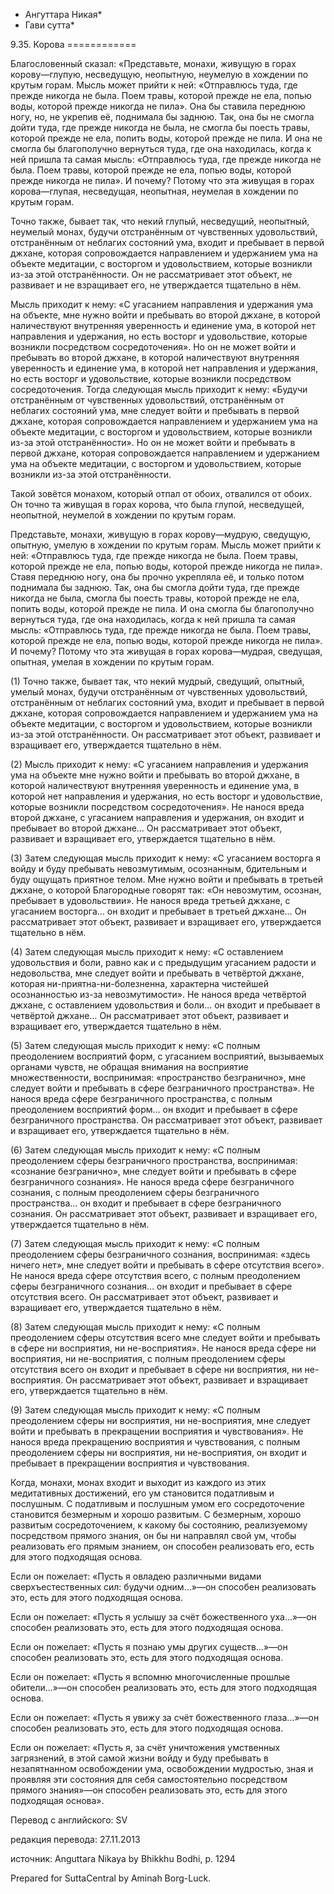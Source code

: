* Ангуттара Никая*
* Гави сутта*

9\.35\. Корова
\=\=\=\=\=\=\=\=\=\=\=\=

Благословенный сказал: «Представьте, монахи, живущую в горах корову—глупую, несведущую, неопытную, неумелую в хождении по крутым горам\. Мысль может прийти к ней: «Отправлюсь туда, где прежде никогда не была\. Поем травы, которой прежде не ела, попью воды, которой прежде никогда не пила»\. Она бы ставила переднюю ногу, но, не укрепив её, поднимала бы заднюю\. Так, она бы не смогла дойти туда, где прежде никогда не была, не смогла бы поесть травы, которой прежде не ела, попить воды, которой прежде не пила\. И она не смогла бы благополучно вернуться туда, где она находилась, когда к ней пришла та самая мысль: «Отправлюсь туда, где прежде никогда не была\. Поем травы, которой прежде не ела, попью воды, которой прежде никогда не пила»\. И почему? Потому что эта живущая в горах корова—глупая, несведущая, неопытная, неумелая в хождении по крутым горам\.

Точно также, бывает так, что некий глупый, несведущий, неопытный, неумелый монах, будучи отстранённым от чувственных удовольствий, отстранённым от неблагих состояний ума, входит и пребывает в первой джхане, которая сопровождается направлением и удержанием ума на объекте медитации, с восторгом и удовольствием, которые возникли из\-за этой отстранённости\. Он не рассматривает этот объект, не развивает и не взращивает его, не утверждается тщательно в нём\.

Мысль приходит к нему: «С угасанием направления и удержания ума на объекте, мне нужно войти и пребывать во второй джхане, в которой наличествуют внутренняя уверенность и единение ума, в которой нет направления и удержания, но есть восторг и удовольствие, которые возникли посредством сосредоточения»\. Но он не может войти и пребывать во второй джхане, в которой наличествуют внутренняя уверенность и единение ума, в которой нет направления и удержания, но есть восторг и удовольствие, которые возникли посредством сосредоточения\. Тогда следующая мысль приходит к нему: «Будучи отстранённым от чувственных удовольствий, отстранённым от неблагих состояний ума, мне следует войти и пребывать в первой джхане, которая сопровождается направлением и удержанием ума на объекте медитации, с восторгом и удовольствием, которые возникли из\-за этой отстранённости»\. Но он не может войти и пребывать в первой джхане, которая сопровождается направлением и удержанием ума на объекте медитации, с восторгом и удовольствием, которые возникли из\-за этой отстранённости\.

Такой зовётся монахом, который отпал от обоих, отвалился от обоих\. Он точно та живущая в горах корова, что была глупой, несведущей, неопытной, неумелой в хождении по крутым горам\.

Представьте, монахи, живущую в горах корову—мудрую, сведущую, опытную, умелую в хождении по крутым горам\. Мысль может прийти к ней: «Отправлюсь туда, где прежде никогда не была\. Поем травы, которой прежде не ела, попью воды, которой прежде никогда не пила»\. Ставя переднюю ногу, она бы прочно укрепляла её, и только потом поднимала бы заднюю\. Так, она бы смогла дойти туда, где прежде никогда не была, смогла бы поесть травы, которой прежде не ела, попить воды, которой прежде не пила\. И она смогла бы благополучно вернуться туда, где она находилась, когда к ней пришла та самая мысль: «Отправлюсь туда, где прежде никогда не была\. Поем травы, которой прежде не ела, попью воды, которой прежде никогда не пила»\. И почему? Потому что эта живущая в горах корова—мудрая, сведущая, опытная, умелая в хождении по крутым горам\.

\(1\) Точно также, бывает так, что некий мудрый, сведущий, опытный, умелый монах, будучи отстранённым от чувственных удовольствий, отстранённым от неблагих состояний ума, входит и пребывает в первой джхане, которая сопровождается направлением и удержанием ума на объекте медитации, с восторгом и удовольствием, которые возникли из\-за этой отстранённости\. Он рассматривает этот объект, развивает и взращивает его, утверждается тщательно в нём\.

\(2\) Мысль приходит к нему: «С угасанием направления и удержания ума на объекте мне нужно войти и пребывать во второй джхане, в которой наличествуют внутренняя уверенность и единение ума, в которой нет направления и удержания, но есть восторг и удовольствие, которые возникли посредством сосредоточения»\. Не нанося вреда второй джхане, c угасанием направления и удержания, он входит и пребывает во второй джхане… Он рассматривает этот объект, развивает и взращивает его, утверждается тщательно в нём\.

\(3\) Затем следующая мысль приходит к нему: «С угасанием восторга я войду и буду пребывать невозмутимым, осознанным, бдительным и буду ощущать приятное телом\. Мне нужно войти и пребывать в третьей джхане, о которой Благородные говорят так: «Он невозмутим, осознан, пребывает в удовольствии»\. Не нанося вреда третьей джхане, с угасанием восторга… он входит и пребывает в третьей джхане… Он рассматривает этот объект, развивает и взращивает его, утверждается тщательно в нём\.

\(4\) Затем следующая мысль приходит к нему: «С оставлением удовольствия и боли, равно как и с предыдущим угасанием радости и недовольства, мне следует войти и пребывать в четвёртой джхане, которая ни\-приятна\-ни\-болезненна, характерна чистейшей осознанностью из\-за невозмутимости»\. Не нанося вреда четвёртой джхане, с оставлением удовольствия и боли… он входит и пребывает в четвёртой джхане… Он рассматривает этот объект, развивает и взращивает его, утверждается тщательно в нём\.

\(5\) Затем следующая мысль приходит к нему: «С полным преодолением восприятий форм, с угасанием восприятий, вызываемых органами чувств, не обращая внимания на восприятие множественности, воспринимая: «пространство безгранично», мне следует войти и пребывать в сфере безграничного пространства»\. Не нанося вреда сфере безграничного пространства, с полным преодолением восприятий форм… он входит и пребывает в сфере безграничного пространства\. Он рассматривает этот объект, развивает и взращивает его, утверждается тщательно в нём\.

\(6\) Затем следующая мысль приходит к нему: «С полным преодолением сферы безграничного пространства, воспринимая: «сознание безгранично», мне следует войти и пребывать в сфере безграничного сознания»\. Не нанося вреда сфере безграничного сознания, с полным преодолением сферы безграничного пространства… он входит и пребывает в сфере безграничного сознания\. Он рассматривает этот объект, развивает и взращивает его, утверждается тщательно в нём\.

\(7\) Затем следующая мысль приходит к нему: «С полным преодолением сферы безграничного сознания, воспринимая: «здесь ничего нет», мне следует войти и пребывать в сфере отсутствия всего»\. Не нанося вреда сфере отсутствия всего, с полным преодолением сферы безграничного сознания… он входит и пребывает в сфере отсутствия всего\. Он рассматривает этот объект, развивает и взращивает его, утверждается тщательно в нём\.

\(8\) Затем следующая мысль приходит к нему: «С полным преодолением сферы отсутствия всего мне следует войти и пребывать в сфере ни восприятия, ни не\-восприятия»\. Не нанося вреда сфере ни восприятия, ни не\-восприятия, с полным преодолением сферы отсутствия всего он входит и пребывает в сфере ни восприятия, ни не\-восприятия\. Он рассматривает этот объект, развивает и взращивает его, утверждается тщательно в нём\.

\(9\) Затем следующая мысль приходит к нему: «С полным преодолением сферы ни восприятия, ни не\-восприятия, мне следует войти и пребывать в прекращении восприятия и чувствования»\. Не нанося вреда прекращению восприятия и чувствования, с полным преодолением сферы ни восприятия, ни не\-восприятия, он входит и пребывает в прекращении восприятия и чувствования\.

Когда, монахи, монах входит и выходит из каждого из этих медитативных достижений, его ум становится податливым и послушным\. С податливым и послушным умом его сосредоточение становится безмерным и хорошо развитым\. С безмерным, хорошо развитым сосредоточением, к какому бы состоянию, реализуемому посредством прямого знания, он бы ни направлял свой ум, чтобы реализовать его прямым знанием, он способен реализовать его, есть для этого подходящая основа\.

Если он пожелает: «Пусть я овладею различными видами сверхъестественных сил: будучи одним…»—он способен реализовать это, есть для этого подходящая основа\.

Если он пожелает: «Пусть я услышу за счёт божественного уха…»—он способен реализовать это, есть для этого подходящая основа\.

Если он пожелает: «Пусть я познаю умы других существ…»—он способен реализовать это, есть для этого подходящая основа\.

Если он пожелает: «Пусть я вспомню многочисленные прошлые обители…»—он способен реализовать это, есть для этого подходящая основа\.

Если он пожелает: «Пусть я увижу за счёт божественного глаза…»—он способен реализовать это, есть для этого подходящая основа\.

Если он пожелает: «Пусть я, за счёт уничтожения умственных загрязнений, в этой самой жизни войду и буду пребывать в незапятнанном освобождении ума, освобождении мудростью, зная и проявляя эти состояния для себя самостоятельно посредством прямого знания»—он способен реализовать это, есть для этого подходящая основа»\.

Перевод с английского: SV

редакция перевода: 27\.11\.2013

источник: Anguttara Nikaya by Bhikkhu Bodhi, p\. 1294

Prepared for SuttaCentral by Aminah Borg\-Luck\.